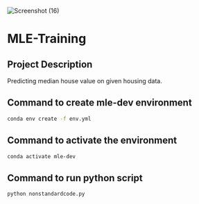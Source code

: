 ![Screenshot (16)](https://github.com/Ashutoshkr2804/mle-training/assets/137825664/a6db06a7-bbe5-4897-8091-682161cfc48f)



# **MLE-Training**

## **Project Description**

Predicting median house value on given housing data.

## Command to create mle-dev environment

```bash
conda env create -f env.yml
```

## Command to activate the environment

```bash
conda activate mle-dev
```

## Command to run python script

```bash
python nonstandardcode.py
```



